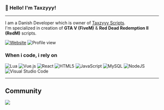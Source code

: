 ### 👋 Hello! I'm Taxzyyy!
<hr>

I am a Danish Developer which is owner of [Taxzyyy Scripts](https://discord.gg/5Y8hqr64fJ). <br>
I'm specialized in creation of **GTA V (FiveM)** & **Red Dead Redemption II (RedM)** scripts.

[![Website](https://img.shields.io/badge/website-000000?style=for-the-badge&logo=website&logoColor=white)](https://store.taxzyyyscripts.xyz/)
![Profile view](https://komarev.com/ghpvc/?username=TaxiMax1&label=Profile%20views&color=ff7c00&style=for-the-badge)

### When i code, i rely on
![Lua](https://img.shields.io/badge/lua-%232C2D72.svg?style=for-the-badge&logo=lua&logoColor=white) ![Vue.js](https://img.shields.io/badge/vuejs-%2335495e.svg?style=for-the-badge&logo=vuedotjs&logoColor=%234FC08D) ![React](https://shields.io/badge/react-black?logo=react&style=for-the-badge) ![HTML5](https://img.shields.io/badge/html5-%23E34F26.svg?style=for-the-badge&logo=html5&logoColor=white) ![JavaScript](https://img.shields.io/badge/javascript-%23323330.svg?style=for-the-badge&logo=javascript&logoColor=%23F7DF1E) ![MySQL](https://img.shields.io/badge/mysql-4479A1.svg?style=for-the-badge&logo=mysql&logoColor=white) ![NodeJS](https://img.shields.io/badge/node.js-6DA55F?style=for-the-badge&logo=node.js&logoColor=white) ![Visual Studio Code](https://img.shields.io/badge/Visual%20Studio%20Code-0078d7.svg?style=for-the-badge&logo=visual-studio-code&logoColor=white)


<hr>

## Community
<p><a href="https://discord.gg/5Y8hqr64fJ">
  <img src="https://img.shields.io/discord/1231712526404816936?style=for-the-badge&logo=discord&labelColor=7289da&logoColor=white&color=2c2f33&label=Discord"/>
</a></p>
